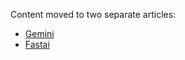 Content moved to two separate articles:

- [Gemini](../003_llm_cloud_gemini)
- [Fastai](../004_tabular_docker_fastai)
